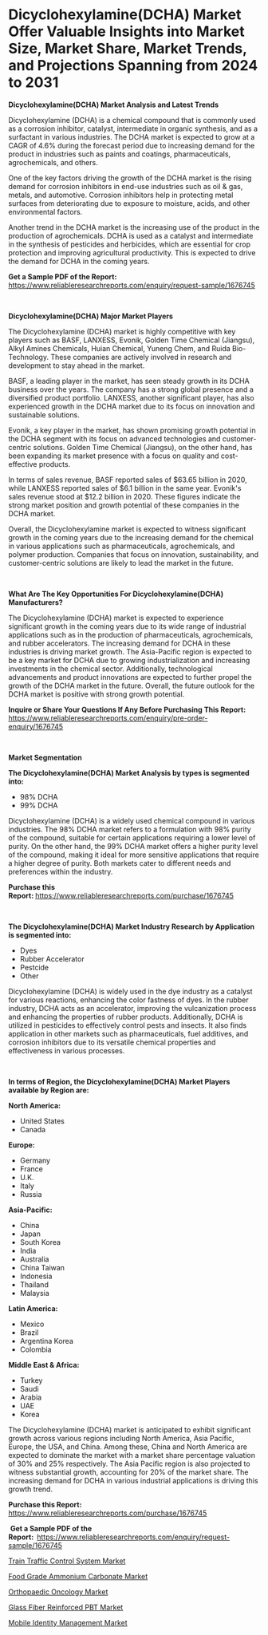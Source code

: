<p><h1>Dicyclohexylamine(DCHA) Market Offer Valuable Insights into Market Size, Market Share, Market Trends, and Projections Spanning from 2024 to 2031</h1></p><p><strong>Dicyclohexylamine(DCHA) Market Analysis and Latest Trends</strong></p>
<p><p>Dicyclohexylamine (DCHA) is a chemical compound that is commonly used as a corrosion inhibitor, catalyst, intermediate in organic synthesis, and as a surfactant in various industries. The DCHA market is expected to grow at a CAGR of 4.6% during the forecast period due to increasing demand for the product in industries such as paints and coatings, pharmaceuticals, agrochemicals, and others.</p><p>One of the key factors driving the growth of the DCHA market is the rising demand for corrosion inhibitors in end-use industries such as oil & gas, metals, and automotive. Corrosion inhibitors help in protecting metal surfaces from deteriorating due to exposure to moisture, acids, and other environmental factors.</p><p>Another trend in the DCHA market is the increasing use of the product in the production of agrochemicals. DCHA is used as a catalyst and intermediate in the synthesis of pesticides and herbicides, which are essential for crop protection and improving agricultural productivity. This is expected to drive the demand for DCHA in the coming years.</p></p>
<p><strong>Get a Sample PDF of the Report:&nbsp;</strong> <a href="https://www.reliableresearchreports.com/enquiry/request-sample/1676745">https://www.reliableresearchreports.com/enquiry/request-sample/1676745</a></p>
<p>&nbsp;</p>
<p><strong>Dicyclohexylamine(DCHA) Major Market Players</strong></p>
<p><p>The Dicyclohexylamine (DCHA) market is highly competitive with key players such as BASF, LANXESS, Evonik, Golden Time Chemical (Jiangsu), Alkyl Amines Chemicals, Huian Chemical, Yuneng Chem, and Ruida Bio-Technology. These companies are actively involved in research and development to stay ahead in the market.</p><p>BASF, a leading player in the market, has seen steady growth in its DCHA business over the years. The company has a strong global presence and a diversified product portfolio. LANXESS, another significant player, has also experienced growth in the DCHA market due to its focus on innovation and sustainable solutions.</p><p>Evonik, a key player in the market, has shown promising growth potential in the DCHA segment with its focus on advanced technologies and customer-centric solutions. Golden Time Chemical (Jiangsu), on the other hand, has been expanding its market presence with a focus on quality and cost-effective products.</p><p>In terms of sales revenue, BASF reported sales of $63.65 billion in 2020, while LANXESS reported sales of $6.1 billion in the same year. Evonik's sales revenue stood at $12.2 billion in 2020. These figures indicate the strong market position and growth potential of these companies in the DCHA market.</p><p>Overall, the Dicyclohexylamine market is expected to witness significant growth in the coming years due to the increasing demand for the chemical in various applications such as pharmaceuticals, agrochemicals, and polymer production. Companies that focus on innovation, sustainability, and customer-centric solutions are likely to lead the market in the future.</p></p>
<p>&nbsp;</p>
<p><strong>What Are The Key Opportunities For Dicyclohexylamine(DCHA) Manufacturers?</strong></p>
<p><p>The Dicyclohexylamine (DCHA) market is expected to experience significant growth in the coming years due to its wide range of industrial applications such as in the production of pharmaceuticals, agrochemicals, and rubber accelerators. The increasing demand for DCHA in these industries is driving market growth. The Asia-Pacific region is expected to be a key market for DCHA due to growing industrialization and increasing investments in the chemical sector. Additionally, technological advancements and product innovations are expected to further propel the growth of the DCHA market in the future. Overall, the future outlook for the DCHA market is positive with strong growth potential.</p></p>
<p><strong>Inquire or Share Your Questions If Any Before Purchasing This Report:</strong> <a href="https://www.reliableresearchreports.com/enquiry/pre-order-enquiry/1676745">https://www.reliableresearchreports.com/enquiry/pre-order-enquiry/1676745</a></p>
<p>&nbsp;</p>
<p><strong>Market Segmentation</strong></p>
<p><strong>The Dicyclohexylamine(DCHA) Market Analysis by types is segmented into:</strong></p>
<p><ul><li>98% DCHA</li><li>99% DCHA</li></ul></p>
<p><p>Dicyclohexylamine (DCHA) is a widely used chemical compound in various industries. The 98% DCHA market refers to a formulation with 98% purity of the compound, suitable for certain applications requiring a lower level of purity. On the other hand, the 99% DCHA market offers a higher purity level of the compound, making it ideal for more sensitive applications that require a higher degree of purity. Both markets cater to different needs and preferences within the industry.</p></p>
<p><strong>Purchase this Report:&nbsp;</strong><a href="https://www.reliableresearchreports.com/purchase/1676745">https://www.reliableresearchreports.com/purchase/1676745</a></p>
<p>&nbsp;</p>
<p><strong>The Dicyclohexylamine(DCHA) Market Industry Research by Application is segmented into:</strong></p>
<p><ul><li>Dyes</li><li>Rubber Accelerator</li><li>Pestcide</li><li>Other</li></ul></p>
<p><p>Dicyclohexylamine (DCHA) is widely used in the dye industry as a catalyst for various reactions, enhancing the color fastness of dyes. In the rubber industry, DCHA acts as an accelerator, improving the vulcanization process and enhancing the properties of rubber products. Additionally, DCHA is utilized in pesticides to effectively control pests and insects. It also finds application in other markets such as pharmaceuticals, fuel additives, and corrosion inhibitors due to its versatile chemical properties and effectiveness in various processes.</p></p>
<p>&nbsp;</p>
<p><strong>In terms of Region, the Dicyclohexylamine(DCHA) Market Players available by Region are:</strong></p>
<p>
    <p> <strong> North America: </strong>
        <ul>
            <li>United States</li>
            <li>Canada</li>
        </ul>
        </p> 
    <p> <strong> Europe: </strong>
        <ul>
            <li>Germany</li>
            <li>France</li>
            <li>U.K.</li>
            <li>Italy</li>
            <li>Russia</li>
        </ul>
        </p> 
    <p> <strong> Asia-Pacific: </strong>
        <ul>
            <li>China</li>
            <li>Japan</li>
            <li>South Korea</li>
            <li>India</li>
            <li>Australia</li>
            <li>China Taiwan</li>
            <li>Indonesia</li>
            <li>Thailand</li>
            <li>Malaysia</li>
        </ul>
        </p> 
    <p> <strong> Latin America: </strong>
        <ul>
            <li>Mexico</li>
            <li>Brazil</li>
            <li>Argentina Korea</li>
            <li>Colombia</li>
        </ul>
        </p> 
    <p> <strong> Middle East & Africa: </strong>
        <ul>
            <li>Turkey</li>
            <li>Saudi</li>
            <li>Arabia</li>
            <li>UAE</li>
            <li>Korea</li>
        </ul>
    </p>
    </p>
<p><p>The Dicyclohexylamine (DCHA) market is anticipated to exhibit significant growth across various regions including North America, Asia Pacific, Europe, the USA, and China. Among these, China and North America are expected to dominate the market with a market share percentage valuation of 30% and 25% respectively. The Asia Pacific region is also projected to witness substantial growth, accounting for 20% of the market share. The increasing demand for DCHA in various industrial applications is driving this growth trend.</p></p>
<p><strong>Purchase this Report: </strong><a href="https://www.reliableresearchreports.com/purchase/1676745">https://www.reliableresearchreports.com/purchase/1676745</a></p>
<p>&nbsp;<strong>Get a Sample PDF of the Report:&nbsp;&nbsp;</strong><a href="https://www.reliableresearchreports.com/enquiry/request-sample/1676745">https://www.reliableresearchreports.com/enquiry/request-sample/1676745</a></p>
<p><strong></strong></p>
<p><p><a href="https://medium.com/@fosterfahey1016/train-traffic-control-system-market-insights-into-market-cagr-market-trends-and-growth-1f577ee97448">Train Traffic Control System Market</a></p><p><a href="https://github.com/markusgodoy/Market-Research-Report-List-2/blob/main/food-grade-ammonium-carbonate-market.md">Food Grade Ammonium Carbonate Market</a></p><p><a href="https://medium.com/@joanacasper19/orthopaedic-oncology-market-comprehensive-assessment-by-type-application-and-geography-eae047ff28d9">Orthopaedic Oncology Market</a></p><p><a href="https://github.com/luckyshygirl/Market-Research-Report-List-3/blob/main/glass-fiber-reinforced-pbt-market.md">Glass Fiber Reinforced PBT Market</a></p><p><a href="https://medium.com/@fosterfahey1016/analyzing-mobile-identity-management-market-global-industry-perspective-and-forecast-2024-to-8014d110f69f">Mobile Identity Management Market</a></p></p>